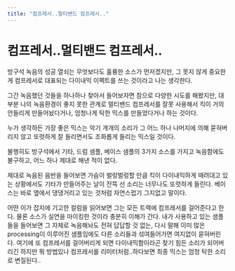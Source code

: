 ```yaml
---
title: "컴프레서..멀티밴드 컴프레서.."
---
```

# 컴프레서..멀티밴드 컴프레서..

방구석 녹음의 성공 열쇠는 무엇보다도 훌륭한 소스가 먼저겠지만, 그 못지 않게 중요한 게 컴프레서로 대표되는 다이내믹 이펙트를 쓰는 것이라고 나는 생각한다.

그간 녹음했던 것들을 하나하나 찾아서 들어보자면 참으로 다양한 시도를 해봤지만, 대부분 나의 녹음환경이 좋지 못한 관계로 멀티밴드 컴프레서를 잘못 사용해서 킥이 거의 안들리게 만들어놨다거나, 엄청나게 탁한 믹스를 만들었다거나 하는 것이다.

누가 생각하든 가장 좋은 믹스는 악기 개개의 소리가 그 어느 하나 나머지에 의해 묻혀버리지 않고 또렷하게 잘 들리면서도 조화롭게 들리는 믹스일 것이다.

불행히도 방구석에서 기타, 드럼 샘플, 베이스 샘플의 3가지 소스를 가지고 녹음함에도 불구하고, 어느 하나 제대로 해낸 적이 없다.

제대로 녹음된 음반을 들어보면 가슴이 벌렁벌렁할 만큼 킥이 다이내믹하게 때려대고 있는 상황에서도 기타가 만들어주는 날이 잔뜩 선 소리는 너무나도 또렷하게 들린다. 베이스는 바로 옆에서 댕댕거리고 있는 것처럼 자연스럽기 그지없고 말이다.

어떤 이가 잡지에 기고한 컬럼을 읽어보면 그는 모든 트랙에 컴프레서를 걸어준다고 한다. 물론 소스가 실연을 마이킹한 것이라 충분히 이해가 간다. 내가 사용하고 있는 샘플들을 들어보면 그 자체로 녹음해놔도 전혀 답답할 것 없는, 다시 말해 이미 많은 processing이 이루어진 샘플임에도 다른 소리들과 섞여들어가면 여지없이 묻혀버린다. 여기에 또 컴프레서를 걸어버리게 되면 다이내믹함이라곤 찾기 힘든 소리가 되어버리긴 하지만 뭐 방법있나 컴프레서를 리미터처럼..하다보면 최종 믹스는 엄청 탁한 소리로 변질된다..





